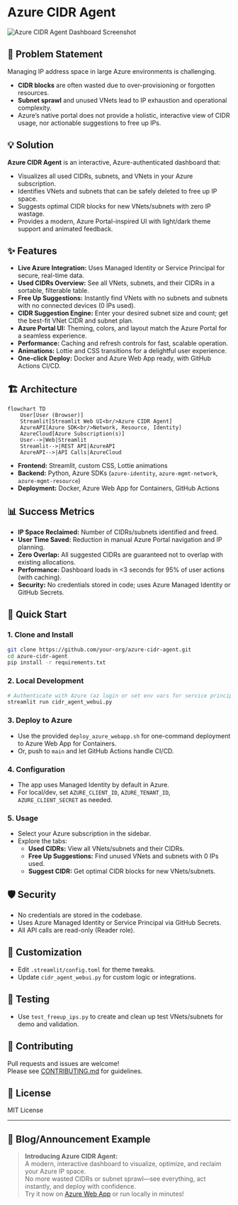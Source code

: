 # Azure CIDR Agent

![Azure CIDR Agent Dashboard Screenshot](screenshot.png)

## 🚩 Problem Statement

Managing IP address space in large Azure environments is challenging.  
- **CIDR blocks** are often wasted due to over-provisioning or forgotten resources.
- **Subnet sprawl** and unused VNets lead to IP exhaustion and operational complexity.
- Azure’s native portal does not provide a holistic, interactive view of CIDR usage, nor actionable suggestions to free up IPs.

## 💡 Solution

**Azure CIDR Agent** is an interactive, Azure-authenticated dashboard that:
- Visualizes all used CIDRs, subnets, and VNets in your Azure subscription.
- Identifies VNets and subnets that can be safely deleted to free up IP space.
- Suggests optimal CIDR blocks for new VNets/subnets with zero IP wastage.
- Provides a modern, Azure Portal-inspired UI with light/dark theme support and animated feedback.

## ✨ Features

- **Live Azure Integration:** Uses Managed Identity or Service Principal for secure, real-time data.
- **Used CIDRs Overview:** See all VNets, subnets, and their CIDRs in a sortable, filterable table.
- **Free Up Suggestions:** Instantly find VNets with no subnets and subnets with no connected devices (0 IPs used).
- **CIDR Suggestion Engine:** Enter your desired subnet size and count; get the best-fit VNet CIDR and subnet plan.
- **Azure Portal UI:** Theming, colors, and layout match the Azure Portal for a seamless experience.
- **Performance:** Caching and refresh controls for fast, scalable operation.
- **Animations:** Lottie and CSS transitions for a delightful user experience.
- **One-click Deploy:** Docker and Azure Web App ready, with GitHub Actions CI/CD.

## 🏗️ Architecture

```mermaid
flowchart TD
    User[User (Browser)]
    Streamlit[Streamlit Web UI<br/>Azure CIDR Agent]
    AzureAPI[Azure SDK<br/>Network, Resource, Identity]
    AzureCloud[Azure Subscription(s)]
    User-->|Web|Streamlit
    Streamlit-->|REST API|AzureAPI
    AzureAPI-->|API Calls|AzureCloud
```

- **Frontend:** Streamlit, custom CSS, Lottie animations
- **Backend:** Python, Azure SDKs (`azure-identity`, `azure-mgmt-network`, `azure-mgmt-resource`)
- **Deployment:** Docker, Azure Web App for Containers, GitHub Actions

## 📊 Success Metrics

- **IP Space Reclaimed:** Number of CIDRs/subnets identified and freed.
- **User Time Saved:** Reduction in manual Azure Portal navigation and IP planning.
- **Zero Overlap:** All suggested CIDRs are guaranteed not to overlap with existing allocations.
- **Performance:** Dashboard loads in <3 seconds for 95% of user actions (with caching).
- **Security:** No credentials stored in code; uses Azure Managed Identity or GitHub Secrets.

## 🚀 Quick Start

### 1. Clone and Install

```bash
git clone https://github.com/your-org/azure-cidr-agent.git
cd azure-cidr-agent
pip install -r requirements.txt
```

### 2. Local Development

```bash
# Authenticate with Azure (az login or set env vars for service principal)
streamlit run cidr_agent_webui.py
```

### 3. Deploy to Azure

- Use the provided `deploy_azure_webapp.sh` for one-command deployment to Azure Web App for Containers.
- Or, push to `main` and let GitHub Actions handle CI/CD.

### 4. Configuration

- The app uses Managed Identity by default in Azure.
- For local/dev, set `AZURE_CLIENT_ID`, `AZURE_TENANT_ID`, `AZURE_CLIENT_SECRET` as needed.

### 5. Usage

- Select your Azure subscription in the sidebar.
- Explore the tabs:
  - **Used CIDRs:** View all VNets/subnets and their CIDRs.
  - **Free Up Suggestions:** Find unused VNets and subnets with 0 IPs used.
  - **Suggest CIDR:** Get optimal CIDR blocks for new VNets/subnets.

## 🛡️ Security

- No credentials are stored in the codebase.
- Uses Azure Managed Identity or Service Principal via GitHub Secrets.
- All API calls are read-only (Reader role).

## 📝 Customization

- Edit `.streamlit/config.toml` for theme tweaks.
- Update `cidr_agent_webui.py` for custom logic or integrations.

## 🧪 Testing

- Use `test_freeup_ips.py` to create and clean up test VNets/subnets for demo and validation.

## 🤝 Contributing

Pull requests and issues are welcome!  
Please see [CONTRIBUTING.md](CONTRIBUTING.md) for guidelines.

## 📄 License

MIT License

---

## 📢 Blog/Announcement Example

> **Introducing Azure CIDR Agent:**  
> A modern, interactive dashboard to visualize, optimize, and reclaim your Azure IP space.  
> No more wasted CIDRs or subnet sprawl—see everything, act instantly, and deploy with confidence.  
> Try it now on [Azure Web App](https://cidragent-webapp.azurewebsites.net) or run locally in minutes! 
